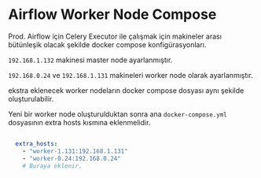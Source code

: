 # Airflow Worker Node Compose

Prod. Airflow için Celery Executor ile çalışmak için makineler arası bütünleşik olacak şekilde docker compose konfigürasyonları.

`192.168.1.132` makinesi master node ayarlanmıştır.

`192.168.0.24` ve `192.168.1.131` makineleri worker node olarak ayarlanmıştır.

ekstra eklenecek worker nodeların docker compose dosyası aynı şekilde oluşturulabilir.

Yeni bir worker node oluşturulduktan sonra ana `docker-compose.yml` dosyasının extra hosts kısmına eklenmelidir.

```yaml

  extra_hosts:
    - "worker-1.131:192.168.1.131" 
    - "worker-0.24:192.168.0.24"
    # Buraya eklenir.
```